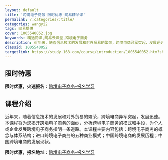 ```yaml
---
layout: default
title: '跨境电子商务-限时优惠-网易精品课'
permalink: /:categories/:title/
categories: wangyi2
tags: 网易提供
cover: 1005540052.jpg
keywords: 精选网课,网易云课堂,跨境电子商务
description: 近年来，随着信息技术的发展和对外贸易的繁荣，跨境电商异军突起，发展迅速。本课程将为您揭开跨境电子商务的面纱，分析跨境电子
classid: 1005540052
targetlink: https://study.163.com/course/introduction/1005540052.htm?share=1&shareId=1025206652&utm_campaign=share&utm_medium=iphoneShare&utm_source=&utm_u=1025206652
---
```


## 限时特惠

**限时优惠，火速报名**：[跨境电子商务-报名学习](https://study.163.com/course/introduction/1005540052.htm?share=1&shareId=1025206652&utm_campaign=share&utm_medium=iphoneShare&utm_source=&utm_u=1025206652)

## 课程介绍

近年来，随着信息技术的发展和对外贸易的繁荣，跨境电商异军突起，发展迅速。本课程将为您揭开跨境电子商务的面纱，分析跨境电子商务的模式和手段，为个人或企业发展跨境电子商务指明一条道路。本课程主要内容包括：跨境电子商务的概念与体系结构；进口跨境电子商务的五种商业模式；中国跨境电商的发展历程；中国跨境电商的发展现状。

**限时优惠，报名地址**：[跨境电子商务-报名学习](https://study.163.com/course/introduction/1005540052.htm?share=1&shareId=1025206652&utm_campaign=share&utm_medium=iphoneShare&utm_source=&utm_u=1025206652)

